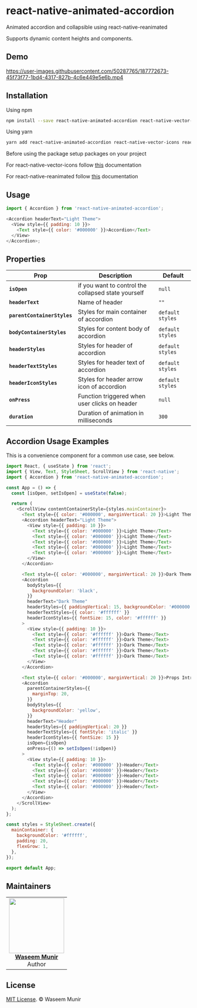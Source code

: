 # react-native-animated-accordion

Animated accordion and collapsible using react-native-reanimated

Supports dynamic content heights and components.

## Demo

https://user-images.githubusercontent.com/50287765/187772673-45f73f77-1bd4-4317-827b-4c6e449e5e6b.mp4


## Installation

Using npm

```bash
npm install --save react-native-animated-accordion react-native-vector-icons react-native-reanimated
```

Using yarn

```bash
yarn add react-native-animated-accordion react-native-vector-icons react-native-reanimated
```

Before using the package setup packages on your project

For react-native-vector-icons follow [this](https://github.com/oblador/react-native-vector-icons#installation) documentation

For react-native-reanimated follow [this](https://docs.swmansion.com/react-native-reanimated/docs/fundamentals/installation) documentation


## Usage

```js
import { Accordion } from 'react-native-animated-accordion';

<Accordion headerText="Light Theme">
  <View style={{ padding: 10 }}>
    <Text style={{ color: '#000000' }}>Accordion</Text>
  </View>
</Accordion>;
```

## Properties

| Prop                        | Description                                         | Default          |
| --------------------------- | --------------------------------------------------- | ---------------- |
| **`isOpen`**                | if you want to control the collapsed state yourself | `null`           |
| **`headerText`**            | Name of header                                      | `""`             |
| **`parentContainerStyles`** | Styles for main container of accordion              | `default styles` |
| **`bodyContainerStyles`**   | Styles for content body of accordion                | `default styles` |
| **`headerStyles`**          | Styles for header of accordion                      | `default styles` |
| **`headerTextStyles`**      | Styles for header text of accordion                 | `default styles` |
| **`headerIconStyles`**      | Styles for header arrow icon of accordion           | `default styles` |
| **`onPress`**               | Function triggered when user clicks on header       | `null`           |
| **`duration`**              | Duration of animation in milliseconds              | `300`            |

## Accordion Usage Examples

This is a convenience component for a common use case, see below.

```js
import React, { useState } from 'react';
import { View, Text, StyleSheet, ScrollView } from 'react-native';
import { Accordion } from 'react-native-animated-accordion';

const App = () => {
  const [isOpen, setIsOpen] = useState(false);

  return (
    <ScrollView contentContainerStyle={styles.mainContainer}>
      <Text style={{ color: '#000000', marginVertical: 20 }}>Light Theme</Text>
      <Accordion headerText="Light Theme">
        <View style={{ padding: 10 }}>
          <Text style={{ color: '#000000' }}>Light Theme</Text>
          <Text style={{ color: '#000000' }}>Light Theme</Text>
          <Text style={{ color: '#000000' }}>Light Theme</Text>
          <Text style={{ color: '#000000' }}>Light Theme</Text>
          <Text style={{ color: '#000000' }}>Light Theme</Text>
        </View>
      </Accordion>

      <Text style={{ color: '#000000', marginVertical: 20 }}>Dark Theme</Text>
      <Accordion
        bodyStyles={{
          backgroundColor: 'black',
        }}
        headerText="Dark Theme"
        headerStyles={{ paddingVertical: 15, backgroundColor: '#000000' }}
        headerTextStyles={{ color: '#ffffff' }}
        headerIconStyles={{ fontSize: 15, color: '#ffffff' }}
      >
        <View style={{ padding: 10 }}>
          <Text style={{ color: '#ffffff' }}>Dark Theme</Text>
          <Text style={{ color: '#ffffff' }}>Dark Theme</Text>
          <Text style={{ color: '#ffffff' }}>Dark Theme</Text>
          <Text style={{ color: '#ffffff' }}>Dark Theme</Text>
          <Text style={{ color: '#ffffff' }}>Dark Theme</Text>
        </View>
      </Accordion>

      <Text style={{ color: '#000000', marginVertical: 20 }}>Props Intro</Text>
      <Accordion
        parentContainerStyles={{
          marginTop: 20,
        }}
        bodyStyles={{
          backgroundColor: 'yellow',
        }}
        headerText="Header"
        headerStyles={{ paddingVertical: 20 }}
        headerTextStyles={{ fontStyle: 'italic' }}
        headerIconStyles={{ fontSize: 15 }}
        isOpen={isOpen}
        onPress={() => setIsOpen(!isOpen)}
      >
        <View style={{ padding: 10 }}>
          <Text style={{ color: '#000000' }}>Header</Text>
          <Text style={{ color: '#000000' }}>Header</Text>
          <Text style={{ color: '#000000' }}>Header</Text>
          <Text style={{ color: '#000000' }}>Header</Text>
          <Text style={{ color: '#000000' }}>Header</Text>
        </View>
      </Accordion>
    </ScrollView>
  );
};

const styles = StyleSheet.create({
  mainContainer: {
    backgroundColor: '#ffffff',
    padding: 20,
    flexGrow: 1,
  },
});

export default App;
```



## Maintainers

<table>




  <tbody>
    <tr>
      <td align="center">
        <a href="https://github.com/oblador">
          <img width="150" height="150" src="https://avatars.githubusercontent.com/u/50287765?v=3&s=150">
          <br>
          <strong>Waseem Munir</strong>
        </a>
        <br>
        Author
      </td>
    </tr>
  <tbody>
</table>

## License

[MIT License](http://opensource.org/licenses/mit-license.html). © Waseem Munir
